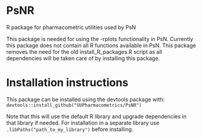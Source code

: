 # PsNR
R package for pharmacometric utilities used by PsN

This package is needed for using the -rplots functionality in PsN. Currently this package does not contain all R functions available in PsN. This package removes the need for the old install_R_packages.R script as all dependencies will be taken care of by installing this package.

# Installation instructions

This package can be installed using the devtools package with: ``devtools::install_github("UUPharmacometrics/PsNR")``

Note that this will use the default R library and upgrade dependencies in that library if needed.
For installation in a separate library use ``.libPaths("path_to_my_library")`` before installing.
